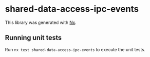 # shared-data-access-ipc-events

This library was generated with [Nx](https://nx.dev).

## Running unit tests

Run `nx test shared-data-access-ipc-events` to execute the unit tests.
